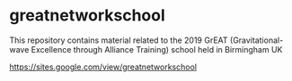 # greatnetworkschool
This repository contains material related to the 2019 GrEAT (Gravitational-wave Excellence through Alliance Training) school held in Birmingham UK

https://sites.google.com/view/greatnetworkschool
